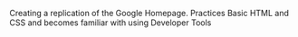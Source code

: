 Creating a replication of the Google Homepage. Practices Basic HTML and CSS and becomes familiar with using Developer Tools 